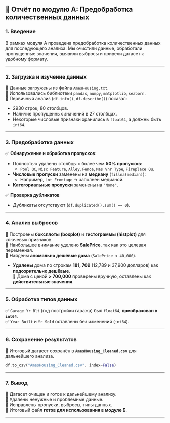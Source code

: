 ## **📝 Отчёт по модулю А: Предобработка количественных данных**  

### **1. Введение**  
В рамках модуля А проведена предобработка количественных данных для последующего анализа. Мы очистили данные, обработали пропущенные значения, выявили выбросы и привели датасет к удобному формату.

---

### **2. Загрузка и изучение данных**  
📌 Данные загружены из файла `AmesHousing.txt`.  
📌 Использовались библиотеки `pandas`, `numpy`, `matplotlib`, `seaborn`.  
📌 Первичный анализ (`df.info()`, `df.describe()`) показал:  
- 2930 строк, 80 столбцов.  
- Наличие пропущенных значений в 27 столбцах.  
- Некоторые числовые признаки хранились в `float64`, а должны быть `int64`.  

---

### **3. Предобработка данных**  
✅ **Обнаружение и обработка пропусков:**  
- Полностью удалены столбцы с более чем **50% пропусков**:  
  - `Pool QC`, `Misc Feature`, `Alley`, `Fence`, `Mas Vnr Type`, `Fireplace Qu`.  
- **Числовые пропуски** заменены на **медиану** (`fillna(median)`):  
  - Например, `Lot Frontage` → заполнен медианой.  
- **Категориальные пропуски** заменены на `"None"`.  

✅ **Проверка дубликатов**  
- Дубликаты отсутствуют (`df.duplicated().sum() == 0`).  

---

### **4. Анализ выбросов**  
📌 Построены **боксплоты (boxplot)** и **гистограммы (histplot)** для ключевых признаков.  
📌 Наибольшее внимание уделено **SalePrice**, так как это целевая переменная.  
📌 Найдены **аномально дешёвые дома** (`SalePrice < 40,000`).  
- **Удалены** дома по строкам **181, 709** (12,789 и 37,900 долларов) как **подозрительно дешёвые**.  
📌 Дома с ценой **> 700,000** проверены вручную, оставлены как **действительные значения**.  

---

### **5. Обработка типов данных**  
✅ `Garage Yr Blt` (год постройки гаража) был `float64`, **преобразован в `int64`**.  
✅ `Year Built` и `Yr Sold` оставлены без изменений (`int64`).  

---

### **6. Сохранение результатов**  
📌 Итоговый датасет сохранён в **`AmesHousing_Cleaned.csv`** для дальнейшего анализа.  

```python
df.to_csv("AmesHousing_Cleaned.csv", index=False)
```

---

### **7. Вывод**  
📌 Датасет очищен и готов к дальнейшему анализу.  
📌 Удалены ненужные и проблемные данные.  
📌 Исправлены пропуски, выбросы, типы данных.  
📌 Итоговый файл **готов для использования в модуле Б**.  

---
